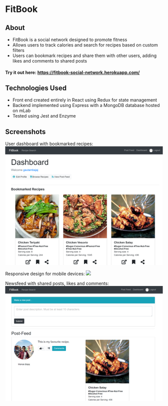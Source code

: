 # FitBook

## About
* FitBook is a social network designed to promote fitness
* Allows users to track calories and search for recipes based on custom filters
* Users can bookmark recipes and share them with other users, adding likes and comments to shared posts
#### Try it out here: https://fitbook-social-network.herokuapp.com/

## Technologies Used
- Front end created entirely in React using Redux for state management
- Backend implemented using Express with a MongoDB database hosted on mLab
- Tested using Jest and Enzyme

## Screenshots
User dashboard with bookmarked recipes:
<img src="client/public/screenshots/laptop.png" >

Responsive design for mobile devices:
<img src="client/public/screenshots/phone.png" >

Newsfeed with shared posts, likes and comments:
<img src="client/public/screenshots/feed.png" >
